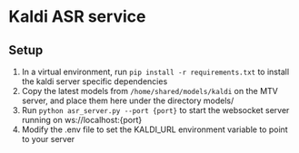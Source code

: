 # Kaldi ASR service

## Setup

1. In a virtual environment, run `pip install -r requirements.txt` to install the kaldi server specific dependencies
2. Copy the latest models from `/home/shared/models/kaldi` on the MTV server, and place them here under the directory models/
3. Run `python asr_server.py --port {port}` to start the websocket server running on ws://localhost:{port}
4. Modify the .env file to set the KALDI_URL environment variable to point to your server
